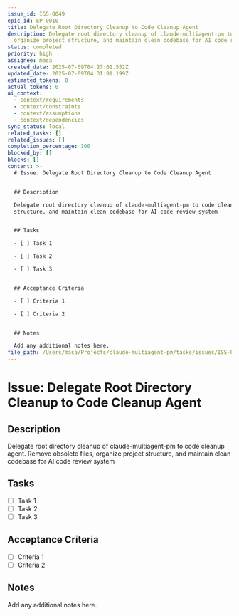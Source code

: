```yaml
---
issue_id: ISS-0049
epic_id: EP-0010
title: Delegate Root Directory Cleanup to Code Cleanup Agent
description: Delegate root directory cleanup of claude-multiagent-pm to code cleanup agent. Remove obsolete files,
  organize project structure, and maintain clean codebase for AI code review system
status: completed
priority: high
assignee: masa
created_date: 2025-07-09T04:27:02.552Z
updated_date: 2025-07-09T04:31:01.199Z
estimated_tokens: 0
actual_tokens: 0
ai_context:
  - context/requirements
  - context/constraints
  - context/assumptions
  - context/dependencies
sync_status: local
related_tasks: []
related_issues: []
completion_percentage: 100
blocked_by: []
blocks: []
content: >-
  # Issue: Delegate Root Directory Cleanup to Code Cleanup Agent


  ## Description

  Delegate root directory cleanup of claude-multiagent-pm to code cleanup agent. Remove obsolete files, organize project
  structure, and maintain clean codebase for AI code review system


  ## Tasks

  - [ ] Task 1

  - [ ] Task 2

  - [ ] Task 3


  ## Acceptance Criteria

  - [ ] Criteria 1

  - [ ] Criteria 2


  ## Notes

  Add any additional notes here.
file_path: /Users/masa/Projects/claude-multiagent-pm/tasks/issues/ISS-0049-delegate-root-directory-cleanup-to-code-cleanup-agent.md
---
```


# Issue: Delegate Root Directory Cleanup to Code Cleanup Agent

## Description
Delegate root directory cleanup of claude-multiagent-pm to code cleanup agent. Remove obsolete files, organize project structure, and maintain clean codebase for AI code review system

## Tasks
- [ ] Task 1
- [ ] Task 2
- [ ] Task 3

## Acceptance Criteria
- [ ] Criteria 1
- [ ] Criteria 2

## Notes
Add any additional notes here.
